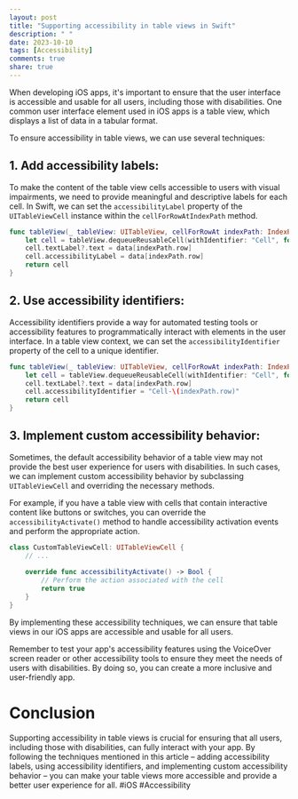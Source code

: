 ```yaml
---
layout: post
title: "Supporting accessibility in table views in Swift"
description: " "
date: 2023-10-10
tags: [Accessibility]
comments: true
share: true
---
```


When developing iOS apps, it's important to ensure that the user interface is accessible and usable for all users, including those with disabilities. One common user interface element used in iOS apps is a table view, which displays a list of data in a tabular format.

To ensure accessibility in table views, we can use several techniques:

## 1. Add accessibility labels:

To make the content of the table view cells accessible to users with visual impairments, we need to provide meaningful and descriptive labels for each cell. In Swift, we can set the `accessibilityLabel` property of the `UITableViewCell` instance within the `cellForRowAtIndexPath` method.

```swift
func tableView(_ tableView: UITableView, cellForRowAt indexPath: IndexPath) -> UITableViewCell {
    let cell = tableView.dequeueReusableCell(withIdentifier: "Cell", for: indexPath)
    cell.textLabel?.text = data[indexPath.row]
    cell.accessibilityLabel = data[indexPath.row]
    return cell
}
```

## 2. Use accessibility identifiers:

Accessibility identifiers provide a way for automated testing tools or accessibility features to programmatically interact with elements in the user interface. In a table view context, we can set the `accessibilityIdentifier` property of the cell to a unique identifier.

```swift
func tableView(_ tableView: UITableView, cellForRowAt indexPath: IndexPath) -> UITableViewCell {
    let cell = tableView.dequeueReusableCell(withIdentifier: "Cell", for: indexPath)
    cell.textLabel?.text = data[indexPath.row]
    cell.accessibilityIdentifier = "Cell-\(indexPath.row)"
    return cell
}
```

## 3. Implement custom accessibility behavior:

Sometimes, the default accessibility behavior of a table view may not provide the best user experience for users with disabilities. In such cases, we can implement custom accessibility behavior by subclassing `UITableViewCell` and overriding the necessary methods.

For example, if you have a table view with cells that contain interactive content like buttons or switches, you can override the `accessibilityActivate()` method to handle accessibility activation events and perform the appropriate action.

```swift
class CustomTableViewCell: UITableViewCell {
    // ...
    
    override func accessibilityActivate() -> Bool {
        // Perform the action associated with the cell
        return true
    }
}
```

By implementing these accessibility techniques, we can ensure that table views in our iOS apps are accessible and usable for all users.

Remember to test your app's accessibility features using the VoiceOver screen reader or other accessibility tools to ensure they meet the needs of users with disabilities. By doing so, you can create a more inclusive and user-friendly app.

# Conclusion

Supporting accessibility in table views is crucial for ensuring that all users, including those with disabilities, can fully interact with your app. By following the techniques mentioned in this article – adding accessibility labels, using accessibility identifiers, and implementing custom accessibility behavior – you can make your table views more accessible and provide a better user experience for all. #iOS #Accessibility